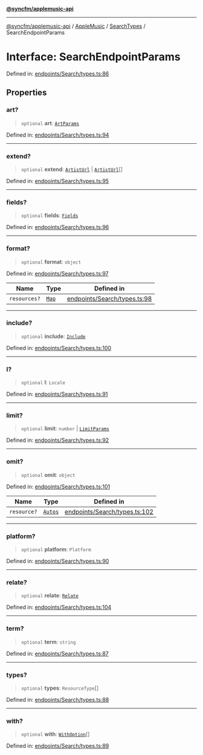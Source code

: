 [**@syncfm/applemusic-api**](../../../../../../README.md)

***

[@syncfm/applemusic-api](../../../../../../globals.md) / [AppleMusic](../../../README.md) / [SearchTypes](../README.md) / SearchEndpointParams

# Interface: SearchEndpointParams

Defined in: [endpoints/Search/types.ts:86](https://github.com/sync-fm/applemusic-api/blob/9ff258d5e3837a0cb0f9914911c5614d92f344ed/src/endpoints/Search/types.ts#L86)

## Properties

### art?

> `optional` **art**: [`ArtParams`](ArtParams.md)

Defined in: [endpoints/Search/types.ts:94](https://github.com/sync-fm/applemusic-api/blob/9ff258d5e3837a0cb0f9914911c5614d92f344ed/src/endpoints/Search/types.ts#L94)

***

### extend?

> `optional` **extend**: [`ArtistUrl`](../enumerations/ExtendOption.md#artisturl) \| [`ArtistUrl`](../enumerations/ExtendOption.md#artisturl)[]

Defined in: [endpoints/Search/types.ts:95](https://github.com/sync-fm/applemusic-api/blob/9ff258d5e3837a0cb0f9914911c5614d92f344ed/src/endpoints/Search/types.ts#L95)

***

### fields?

> `optional` **fields**: [`Fields`](Fields.md)

Defined in: [endpoints/Search/types.ts:96](https://github.com/sync-fm/applemusic-api/blob/9ff258d5e3837a0cb0f9914911c5614d92f344ed/src/endpoints/Search/types.ts#L96)

***

### format?

> `optional` **format**: `object`

Defined in: [endpoints/Search/types.ts:97](https://github.com/sync-fm/applemusic-api/blob/9ff258d5e3837a0cb0f9914911c5614d92f344ed/src/endpoints/Search/types.ts#L97)

| Name | Type | Defined in |
| ------ | ------ | ------ |
| `resources?` | [`Map`](../enumerations/FormatResources.md#map) | [endpoints/Search/types.ts:98](https://github.com/sync-fm/applemusic-api/blob/9ff258d5e3837a0cb0f9914911c5614d92f344ed/src/endpoints/Search/types.ts#L98) |

***

### include?

> `optional` **include**: [`Include`](Include.md)

Defined in: [endpoints/Search/types.ts:100](https://github.com/sync-fm/applemusic-api/blob/9ff258d5e3837a0cb0f9914911c5614d92f344ed/src/endpoints/Search/types.ts#L100)

***

### l?

> `optional` **l**: `Locale`

Defined in: [endpoints/Search/types.ts:91](https://github.com/sync-fm/applemusic-api/blob/9ff258d5e3837a0cb0f9914911c5614d92f344ed/src/endpoints/Search/types.ts#L91)

***

### limit?

> `optional` **limit**: `number` \| [`LimitParams`](LimitParams.md)

Defined in: [endpoints/Search/types.ts:92](https://github.com/sync-fm/applemusic-api/blob/9ff258d5e3837a0cb0f9914911c5614d92f344ed/src/endpoints/Search/types.ts#L92)

***

### omit?

> `optional` **omit**: `object`

Defined in: [endpoints/Search/types.ts:101](https://github.com/sync-fm/applemusic-api/blob/9ff258d5e3837a0cb0f9914911c5614d92f344ed/src/endpoints/Search/types.ts#L101)

| Name | Type | Defined in |
| ------ | ------ | ------ |
| `resource?` | [`Autos`](../enumerations/OmitResource.md#autos) | [endpoints/Search/types.ts:102](https://github.com/sync-fm/applemusic-api/blob/9ff258d5e3837a0cb0f9914911c5614d92f344ed/src/endpoints/Search/types.ts#L102) |

***

### platform?

> `optional` **platform**: `Platform`

Defined in: [endpoints/Search/types.ts:90](https://github.com/sync-fm/applemusic-api/blob/9ff258d5e3837a0cb0f9914911c5614d92f344ed/src/endpoints/Search/types.ts#L90)

***

### relate?

> `optional` **relate**: [`Relate`](Relate.md)

Defined in: [endpoints/Search/types.ts:104](https://github.com/sync-fm/applemusic-api/blob/9ff258d5e3837a0cb0f9914911c5614d92f344ed/src/endpoints/Search/types.ts#L104)

***

### term?

> `optional` **term**: `string`

Defined in: [endpoints/Search/types.ts:87](https://github.com/sync-fm/applemusic-api/blob/9ff258d5e3837a0cb0f9914911c5614d92f344ed/src/endpoints/Search/types.ts#L87)

***

### types?

> `optional` **types**: `ResourceType`[]

Defined in: [endpoints/Search/types.ts:88](https://github.com/sync-fm/applemusic-api/blob/9ff258d5e3837a0cb0f9914911c5614d92f344ed/src/endpoints/Search/types.ts#L88)

***

### with?

> `optional` **with**: [`WithOption`](../enumerations/WithOption.md)[]

Defined in: [endpoints/Search/types.ts:89](https://github.com/sync-fm/applemusic-api/blob/9ff258d5e3837a0cb0f9914911c5614d92f344ed/src/endpoints/Search/types.ts#L89)
